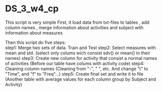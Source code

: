 # DS_3_w4_cp

This script is very simple
First, it load data from txt-files to tables
     , add column names
     , merge information about activities and subject with information about measures
       
Then this script do five steps:  
step1: Merge two sets of data. Train and Test
step2: Select measures with mean and std. (select only colums wich consist sdv() or mean() in their names)
step3: Create new column for activity that consist a normal names of activities (Before our table have colums with activity code)
step4: Cleaning column names (Cleaning from "-", " ", etc. And change "t" to "Time", and "f" to "Freq"...)
step5: Create final set and write it to file (Another table with average values for each column group by Subject and Activity)
